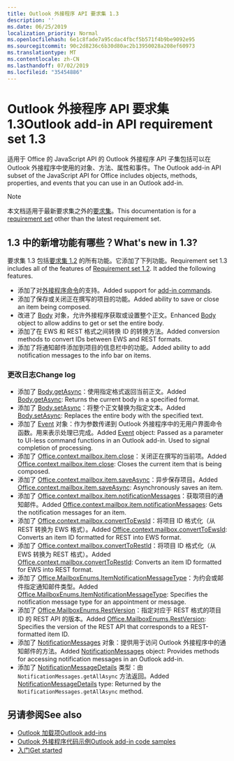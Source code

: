 ```yaml
---
title: Outlook 外接程序 API 要求集 1.3
description: ''
ms.date: 06/25/2019
localization_priority: Normal
ms.openlocfilehash: 6e1c8fade7a95cdac4fbcf5b571f4b9be9092e95
ms.sourcegitcommit: 90c2d8236c6b30d80ac2b13950028a208ef60973
ms.translationtype: MT
ms.contentlocale: zh-CN
ms.lasthandoff: 07/02/2019
ms.locfileid: "35454886"
---
```

# <a name="outlook-add-in-api-requirement-set-13"></a><span data-ttu-id="1dfbc-102">Outlook 外接程序 API 要求集 1.3</span><span class="sxs-lookup"><span data-stu-id="1dfbc-102">Outlook add-in API requirement set 1.3</span></span>

<span data-ttu-id="1dfbc-103">适用于 Office 的 JavaScript API 的 Outlook 外接程序 API 子集包括可以在 Outlook 外接程序中使用的对象、方法、属性和事件。</span><span class="sxs-lookup"><span data-stu-id="1dfbc-103">The Outlook add-in API subset of the JavaScript API for Office includes objects, methods, properties, and events that you can use in an Outlook add-in.</span></span>

> [!NOTE]
> <span data-ttu-id="1dfbc-104">本文档适用于最新要求集之外的[要求集](/office/dev/add-ins/reference/requirement-sets/outlook-api-requirement-sets)。</span><span class="sxs-lookup"><span data-stu-id="1dfbc-104">This documentation is for a [requirement set](/office/dev/add-ins/reference/requirement-sets/outlook-api-requirement-sets) other than the latest requirement set.</span></span> 

## <a name="whats-new-in-13"></a><span data-ttu-id="1dfbc-105">1.3 中的新增功能有哪些？</span><span class="sxs-lookup"><span data-stu-id="1dfbc-105">What's new in 1.3?</span></span>

<span data-ttu-id="1dfbc-p101">要求集 1.3 包括[要求集 1.2](../requirement-set-1.2/outlook-requirement-set-1.2.md) 的所有功能。它添加了下列功能。</span><span class="sxs-lookup"><span data-stu-id="1dfbc-p101">Requirement set 1.3 includes all of the features of [Requirement set 1.2](../requirement-set-1.2/outlook-requirement-set-1.2.md). It added the following features.</span></span>

- <span data-ttu-id="1dfbc-108">添加了对[外接程序命令](/outlook/add-ins/add-in-commands-for-outlook)的支持。</span><span class="sxs-lookup"><span data-stu-id="1dfbc-108">Added support for [add-in commands](/outlook/add-ins/add-in-commands-for-outlook).</span></span>
- <span data-ttu-id="1dfbc-109">添加了保存或关闭正在撰写的项目的功能。</span><span class="sxs-lookup"><span data-stu-id="1dfbc-109">Added ability to save or close an item being composed.</span></span>
- <span data-ttu-id="1dfbc-110">改进了 [Body](/javascript/api/outlook_1_3/office.body) 对象，允许外接程序获取或设置整个正文。</span><span class="sxs-lookup"><span data-stu-id="1dfbc-110">Enhanced [Body](/javascript/api/outlook_1_3/office.body) object to allow addins to get or set the entire body.</span></span>
- <span data-ttu-id="1dfbc-111">添加了在 EWS 和 REST 格式之间转换 ID 的转换方法。</span><span class="sxs-lookup"><span data-stu-id="1dfbc-111">Added conversion methods to convert IDs between EWS and REST formats.</span></span>
- <span data-ttu-id="1dfbc-112">添加了将通知邮件添加到项目的信息栏中的功能。</span><span class="sxs-lookup"><span data-stu-id="1dfbc-112">Added ability to add notification messages to the info bar on items.</span></span>

### <a name="change-log"></a><span data-ttu-id="1dfbc-113">更改日志</span><span class="sxs-lookup"><span data-stu-id="1dfbc-113">Change log</span></span>

- <span data-ttu-id="1dfbc-114">添加了 [Body.getAsync](/javascript/api/outlook_1_3/office.body#getasync-coerciontype--options--callback-)：使用指定格式返回当前正文。</span><span class="sxs-lookup"><span data-stu-id="1dfbc-114">Added [Body.getAsync](/javascript/api/outlook_1_3/office.body#getasync-coerciontype--options--callback-): Returns the current body in a specified format.</span></span>
- <span data-ttu-id="1dfbc-115">添加了 [Body.setAsync](/javascript/api/outlook_1_3/office.body#setasync-data--options--callback-)：将整个正文替换为指定文本。</span><span class="sxs-lookup"><span data-stu-id="1dfbc-115">Added [Body.setAsync](/javascript/api/outlook_1_3/office.body#setasync-data--options--callback-): Replaces the entire body with the specified text.</span></span>
- <span data-ttu-id="1dfbc-p102">添加了 [Event](/javascript/api/office/office.addincommands.event) 对象：作为参数传递到 Outlook 外接程序中的无用户界面命令函数。用来表示处理已完成。</span><span class="sxs-lookup"><span data-stu-id="1dfbc-p102">Added [Event](/javascript/api/office/office.addincommands.event) object: Passed as a parameter to UI-less command functions in an Outlook add-in. Used to signal completion of processing.</span></span>
- <span data-ttu-id="1dfbc-118">添加了 [Office.context.mailbox.item.close](office.context.mailbox.item.md#close)：关闭正在撰写的当前项。</span><span class="sxs-lookup"><span data-stu-id="1dfbc-118">Added [Office.context.mailbox.item.close](office.context.mailbox.item.md#close): Closes the current item that is being composed.</span></span>
- <span data-ttu-id="1dfbc-119">添加了 [Office.context.mailbox.item.saveAsync](office.context.mailbox.item.md#saveasyncoptions-callback)：异步保存项目。</span><span class="sxs-lookup"><span data-stu-id="1dfbc-119">Added [Office.context.mailbox.item.saveAsync](office.context.mailbox.item.md#saveasyncoptions-callback): Asynchronously saves an item.</span></span>
- <span data-ttu-id="1dfbc-120">添加了 [Office.context.mailbox.item.notificationMessages](office.context.mailbox.item.md#notificationmessages-notificationmessages)：获取项目的通知邮件。</span><span class="sxs-lookup"><span data-stu-id="1dfbc-120">Added [Office.context.mailbox.item.notificationMessages](office.context.mailbox.item.md#notificationmessages-notificationmessages): Gets the notification messages for an item.</span></span>
- <span data-ttu-id="1dfbc-121">添加了 [Office.context.mailbox.convertToEwsId](office.context.mailbox.md#converttoewsiditemid-restversion--string)：将项目 ID 格式化（从 REST 转换为 EWS 格式）。</span><span class="sxs-lookup"><span data-stu-id="1dfbc-121">Added [Office.context.mailbox.convertToEwsId](office.context.mailbox.md#converttoewsiditemid-restversion--string): Converts an item ID formatted for REST into EWS format.</span></span>
- <span data-ttu-id="1dfbc-122">添加了 [Office.context.mailbox.convertToRestId](office.context.mailbox.md#converttorestiditemid-restversion--string)：将项目 ID 格式化（从 EWS 转换为 REST 格式）。</span><span class="sxs-lookup"><span data-stu-id="1dfbc-122">Added [Office.context.mailbox.convertToRestId](office.context.mailbox.md#converttorestiditemid-restversion--string): Converts an item ID formatted for EWS into REST format.</span></span>
- <span data-ttu-id="1dfbc-123">添加了 [Office.MailboxEnums.ItemNotificationMessageType](/javascript/api/outlook_1_3/office.mailboxenums.itemnotificationmessagetype)：为约会或邮件指定通知邮件类型。</span><span class="sxs-lookup"><span data-stu-id="1dfbc-123">Added [Office.MailboxEnums.ItemNotificationMessageType](/javascript/api/outlook_1_3/office.mailboxenums.itemnotificationmessagetype): Specifies the notification message type for an appointment or message.</span></span>
- <span data-ttu-id="1dfbc-124">添加了 [Office.MailboxEnums.RestVersion](/javascript/api/outlook_1_3/office.mailboxenums.restversion)：指定对应于 REST 格式的项目 ID 的 REST API 的版本。</span><span class="sxs-lookup"><span data-stu-id="1dfbc-124">Added [Office.MailboxEnums.RestVersion](/javascript/api/outlook_1_3/office.mailboxenums.restversion): Specifies the version of the REST API that corresponds to a REST-formatted item ID.</span></span>
- <span data-ttu-id="1dfbc-125">添加了 [NotificationMessages](/javascript/api/outlook_1_3/office.notificationmessages) 对象：提供用于访问 Outlook 外接程序中的通知邮件的方法。</span><span class="sxs-lookup"><span data-stu-id="1dfbc-125">Added [NotificationMessages](/javascript/api/outlook_1_3/office.notificationmessages) object: Provides methods for accessing notification messages in an Outlook add-in.</span></span>
- <span data-ttu-id="1dfbc-126">添加了 [NotificationMessageDetails](/javascript/api/outlook_1_3/office.notificationmessagedetails) 类型：由 `NotificationMessages.getAllAsync` 方法返回。</span><span class="sxs-lookup"><span data-stu-id="1dfbc-126">Added [NotificationMessageDetails](/javascript/api/outlook_1_3/office.notificationmessagedetails) type: Returned by the `NotificationMessages.getAllAsync` method.</span></span>

## <a name="see-also"></a><span data-ttu-id="1dfbc-127">另请参阅</span><span class="sxs-lookup"><span data-stu-id="1dfbc-127">See also</span></span>

- [<span data-ttu-id="1dfbc-128">Outlook 加载项</span><span class="sxs-lookup"><span data-stu-id="1dfbc-128">Outlook add-ins</span></span>](/outlook/add-ins/)
- [<span data-ttu-id="1dfbc-129">Outlook 外接程序代码示例</span><span class="sxs-lookup"><span data-stu-id="1dfbc-129">Outlook add-in code samples</span></span>](https://developer.microsoft.com/outlook/gallery/?filterBy=Outlook,Samples,Add-ins)
- [<span data-ttu-id="1dfbc-130">入门</span><span class="sxs-lookup"><span data-stu-id="1dfbc-130">Get started</span></span>](/outlook/add-ins/quick-start)
